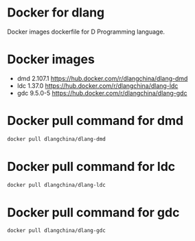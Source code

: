 # Docker for dlang
Docker images dockerfile for D Programming language.

# Docker images
 * dmd 2.107.1 https://hub.docker.com/r/dlangchina/dlang-dmd
 * ldc 1.37.0 https://hub.docker.com/r/dlangchina/dlang-ldc
 * gdc 9.5.0-5 https://hub.docker.com/r/dlangchina/dlang-gdc

# Docker pull command for dmd
```bash
docker pull dlangchina/dlang-dmd
```

# Docker pull command for ldc
```bash
docker pull dlangchina/dlang-ldc
```

# Docker pull command for gdc
```bash
docker pull dlangchina/dlang-gdc
```
